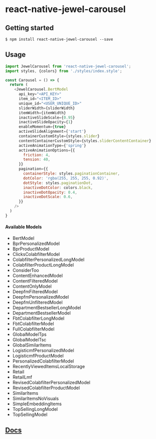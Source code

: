 # react-native-jewel-carousel

## Getting started

`$ npm install react-native-jewel-carousel --save`

## Usage
```javascript
import JewelCarousel from 'react-native-jewel-carousel';
import styles, {colors} from './styles/index.style';

const Carousel = () => {
  return (
    <JewelCarousel.BertModel
      api_key="<API_KEY>"
      item_id="<ITEM_ID>"
      unique_id="<USER_UNIQUE_ID>"
      sliderWidth={sliderWidth}
      itemWidth={itemWidth}
      inactiveSlideScale={0.95}
      inactiveSlideOpacity={1}
      enableMomentum={true}
      activeSlideAlignment={'start'}
      containerCustomStyle={styles.slider}
      contentContainerCustomStyle={styles.sliderContentContainer}
      activeAnimationType={'spring'}
      activeAnimationOptions={{
        friction: 4,
        tension: 40,
      }}
      pagination={{
        containerStyle: styles.paginationContainer,
        dotColor: 'rgba(255, 255, 255, 0.92)',
        dotStyle: styles.paginationDot,
        inactiveDotColor: colors.black,
        inactiveDotOpacity: 0.4,
        inactiveDotScale: 0.6,
      }}
    />
  )
}
```

#### Available Models

* BertModel
* BprPersonalizedModel
* BprProductModel
* ClicksColabfilterModel
* ColabfilterPersonalizedLongModel
* ColabfilterProductLongModel
* ConsiderToo
* ContentEnhancedModel
* ContentFilteredModel
* ContentOnlyModel
* DeepfmFilteredModel
* DeepfmPersonalizedModel
* DeepfmUnfilteredModel
* DepartmentBestsellerLongModel
* DepartmentBestsellerModel
* FbtColabfilterLongModel
* FbtColabfilterModel
* FullColabfilterModel
* GlobalModelTps
* GlobalModelTsc
* GlobalSimilarItems
* LogisticmfPersonalizedModel
* LogisticmfProductModel
* PersonalizedColabfilterModel
* RecentlyViewedItemsLocalStorage
* Retail
* RetailLmf
* RevisedColabfilterPersonalizedModel
* RevisedColabfilterProductModel
* SimilarItems
* SimilarItemsNoVisuals
* SimpleEmbeddingItems
* TopSellingLongModel
* TopSellingModel

## [Docs](./docs/API.md)
